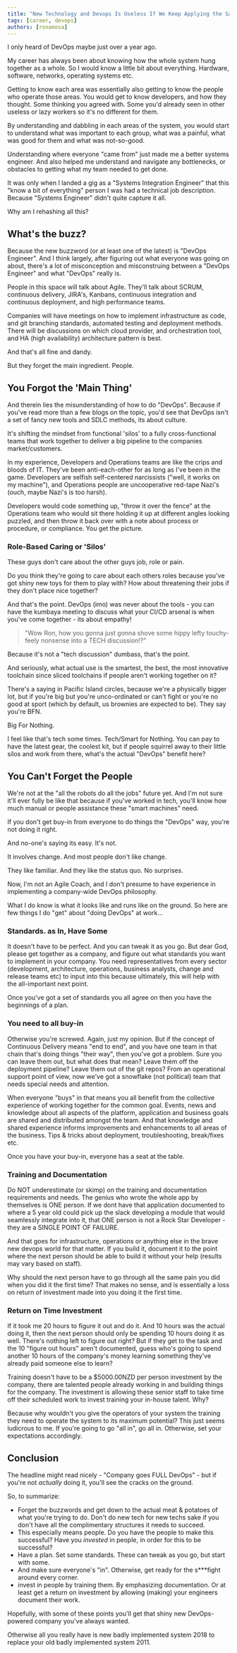 ```yaml
---
title: "New Technology and Devops Is Useless If We Keep Applying the Same Thinking and Mindset That Devops Came to Fix."
tags: [career, devops]
authors: [ronamosa]
---
```


I only heard of DevOps maybe just over a year ago.

My career has always been about knowing how the whole system hung together as a whole. So I would know a little bit about everything. Hardware, software, networks, operating systems etc.

Getting to know each area was essentially also getting to know the people who operate those areas. You would get to know developers, and how they thought. Some thinking you agreed with. Some you'd already seen in other useless or lazy workers so it's no different for them.

<!--truncate-->

By understanding and dabbling in each areas of the system, you would start to understand what was important to each group, what was a painful, what was good for them and what was not-so-good.

Understanding where everyone "came from" just made me a better systems engineer. And also helped me understand and navigate any bottlenecks, or obstacles to getting what my team needed to get done.

It was only when I landed a gig as a "Systems Integration Engineer" that this "know a bit of everything" person I was had a technical job description. Because "Systems Engineer" didn't quite capture it all.

Why am I rehashing all this?

## What's the buzz?

Because the new buzzword (or at least one of the latest) is "DevOps Engineer". And I think largely, after figuring out what everyone was going on about, there's a lot of misconception and misconstruing between a "DevOps Engineer" and what "DevOps" really is.

People in this space will talk about Agile. They'll talk about SCRUM, continuous delivery, JIRA's, Kanbans, continuous integration and continuous deployment, and high performance teams.

Companies will have meetings on how to implement infrastructure as code, and git branching standards, automated testing and deployment methods. There will be discussions on which cloud provider, and orchestration tool, and HA (high availability) architecture pattern is best.

And that's all fine and dandy.

But they forget the main ingredient. People.

## You Forgot the 'Main Thing'

And therein lies the misunderstanding of how to do "DevOps". Because if you've read more than a few blogs on the topic, you'd see that DevOps isn't a set of fancy new tools and SDLC methods, its about culture.

It's shifting the mindset from functional 'silos' to a fully cross-functional teams that work together to deliver a big pipeline to the companies market/customers.

In my experience, Developers and Operations teams are like the crips and bloods of IT. They've been anti-each-other for as long as I've been in the game. Developers are selfish self-centered narcissists ("well, it works on my machine"), and Operations people are uncooperative red-tape Nazi's (ouch, maybe Nazi's is too harsh).

Developers would code something up, "throw it over the fence" at the Operations team who would sit there holding it up at different angles looking puzzled, and then throw it back over with a note about process or procedure, or compliance. You get the picture.

### Role-Based Caring or 'Silos'

These guys don't care about the other guys job, role or pain.

Do you think they're going to care about each others roles because you've got shiny new toys for them to play with? How about threatening their jobs if they don't place nice together?

And that's the point. DevOps (imo) was never about the tools - you can have the kumbaya meeting to discuss what your CI/CD arsenal is when you've come together - its about empathy!

>"Wow Ron, how you gonna just gonna shove some hippy lefty touchy-feely nonsense into a TECH discussion!?"

Because it's not a "tech discussion" dumbass, that's the point.

And seriously, what actual use is the smartest, the best, the most innovative toolchain since sliced toolchains if people aren't working together on it?

There's a saying in Pacific Island circles, because we're a physically bigger lot, but if you're big but you're unco-ordinated or can't fight or you're no good at sport (which by default, us brownies are expected to be). They say you're BFN.

Big For Nothing.

I feel like that's tech some times. Tech/Smart for Nothing. You can pay to have the latest gear, the coolest kit, but if people squirrel away to their little silos and work from there, what's the actual "DevOps" benefit here?

## You Can't Forget the People

We're not at the "all the robots do all the jobs" future yet. And I'm not sure it'll ever fully be like that because if you've worked in tech, you'll know how much manual or people assistance these "smart machines" need.

If you don't get buy-in from everyone to do things the "DevOps" way, you're not doing it right.

And no-one's saying its easy. It's not.

It involves change. And most people don't like change.

They like familiar. And they like the status quo. No surprises.

Now, I'm not an Agile Coach, and I don't presume to have experience in implementing a company-wide DevOps philosophy.

What I do know is what it looks like and runs like on the ground. So here are few things I do "get" about "doing DevOps" at work...

### Standards. as In, Have Some

It doesn't have to be perfect. And you can tweak it as you go. But dear God, please get together as a company, and figure out what standards you want to implement in your company. You need representatives from every sector (development, architecture, operations, business analysts, change and release teams etc) to input into this because ultimately, this will help with the all-important next point.

Once you've got a set of standards you all agree on then you have the beginnings of a plan.

### You need to all buy-in

Otherwise you're screwed. Again, just my opinion. But if the concept of Continuous Delivery means "end to end", and you have one team in that chain that's doing things "their way", then you've got a problem. Sure you can leave them out, but what does that mean? Leave them off the deployment pipeline? Leave them out of the git repos? From an operational support point of view, now we've got a snowflake (not political) team that needs special needs and attention.

When everyone "buys" in that means you all benefit from the collective experience of working together for the common goal. Events, news and knowledge about all aspects of the platform, application and business goals are shared and distributed amongst the team. And that knowledge and shared experience informs improvements and enhancements to all areas of the business. Tips & tricks about deployment, troubleshooting, break/fixes etc.

Once you have your buy-in, everyone has a seat at the table.

### Training and Documentation

Do NOT underestimate (or skimp) on the training and documentation requirements and needs. The genius who wrote the whole app by themselves is ONE person. If we dont have that application documented to where a 5 year old could pick up the slack developing a module that would seamlessly integrate into it, that ONE person is not a Rock Star Developer - they are a SINGLE POINT OF FAILURE.

And that goes for infrastructure, operations or anything else in the brave new devops world for that matter. If you build it, document it to the point where the next person should be able to build it without your help (results may vary based on staff).

Why should the next person have to go through all the same pain you did when you did it the first time? That makes no sense, and is essentially a loss on return of investment made into you doing it the first time.

### Return on Time Investment

If it took me 20 hours to figure it out and do it. And 10 hours was the actual doing it, then the next person should only be spending 10 hours doing it as well. There's nothing left to figure out right? But if they get to the task and the 10 "figure out hours" aren't documented, guess who's going to spend another 10 hours of the company's money learning something they've already paid someone else to learn?

Training doesn't have to be a $5000.00NZD per person investment by the company, there are talented people already working in and building things for the company. The investment is allowing these senior staff to take time off their scheduled work to invest training your in-house talent. Why?

Because why wouldn't you give the operators of your system the training they need to operate the system to its maximum potential? This just seems ludicrous to me. If you're going to go "all in", go all in. Otherwise, set your expectations accordingly.

## Conclusion

The headline might read nicely - "Company goes FULL DevOps" - but if you're not _actually_ doing it, you'll see the cracks on the ground.

So, to summarize:

- Forget the buzzwords and get down to the actual meat & potatoes of what you're trying to do. Don't do new tech for new techs sake if you don't have all the complimentary structures it needs to succeed.
- This especially means people. Do you have the people to make this successful? Have you _invested_ in people, in order for this to be successful?
- Have a plan. Set some standards. These can tweak as you go, but start with some.
- And make sure everyone's "in". Otherwise, get ready for the s***fight around every corner.
- invest in people by training them. By emphasizing documentation. Or at least get a return on investment by allowing (making) your engineers document their work.

Hopefully, with some of these points you'll get that shiny new DevOps-powered company you've always wanted.

Otherwise all you really have is new badly implemented system 2018 to replace your old badly implemented system 2011.

